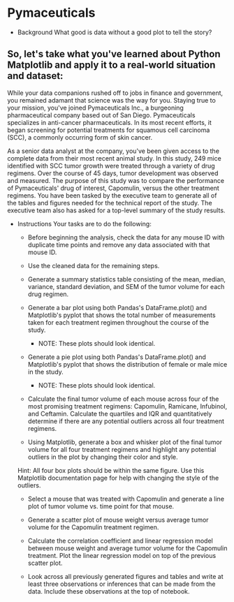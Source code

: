# Pymaceuticals
* Background
What good is data without a good plot to tell the story?

So, let's take what you've learned about Python Matplotlib and apply it to a real-world situation and dataset:
-------------------------------------------------

While your data companions rushed off to jobs in finance and government, you remained adamant that science was the way for you. Staying true to your mission, you've joined Pymaceuticals Inc., a burgeoning pharmaceutical company based out of San Diego. Pymaceuticals specializes in anti-cancer pharmaceuticals. In its most recent efforts, it began screening for potential treatments for squamous cell carcinoma (SCC), a commonly occurring form of skin cancer.

As a senior data analyst at the company, you've been given access to the complete data from their most recent animal study. In this study, 249 mice identified with SCC tumor growth were treated through a variety of drug regimens. Over the course of 45 days, tumor development was observed and measured. The purpose of this study was to compare the performance of Pymaceuticals' drug of interest, Capomulin, versus the other treatment regimens. You have been tasked by the executive team to generate all of the tables and figures needed for the technical report of the study. The executive team also has asked for a top-level summary of the study results.

* Instructions
    Your tasks are to do the following:

    * Before beginning the analysis, check the data for any mouse ID with duplicate time points and remove any data associated with that mouse ID.

    * Use the cleaned data for the remaining steps.

    * Generate a summary statistics table consisting of the mean, median, variance, standard deviation, and SEM of the tumor volume for each drug regimen.

    * Generate a bar plot using both Pandas's DataFrame.plot() and Matplotlib's pyplot that shows the total number of measurements taken for each treatment regimen throughout the course of the study.

        * NOTE: These plots should look identical.
    * Generate a pie plot using both Pandas's DataFrame.plot() and Matplotlib's pyplot that shows the distribution of female or male mice in the study.

        * NOTE: These plots should look identical.
    * Calculate the final tumor volume of each mouse across four of the most promising treatment regimens: Capomulin, Ramicane, Infubinol, and Ceftamin. Calculate the quartiles and IQR and quantitatively determine if there are any potential outliers across all four treatment regimens.

    * Using Matplotlib, generate a box and whisker plot of the final tumor volume for all four treatment regimens and highlight any potential outliers in the plot by changing their color and style.

    Hint: All four box plots should be within the same figure. Use this Matplotlib documentation page for help with changing the style of the outliers.

    * Select a mouse that was treated with Capomulin and generate a line plot of tumor volume vs. time point for that mouse.

    * Generate a scatter plot of mouse weight versus average tumor volume for the Capomulin treatment regimen.

    * Calculate the correlation coefficient and linear regression model between mouse weight and average tumor volume for the Capomulin treatment. Plot the linear regression model on top of the previous scatter plot.

    * Look across all previously generated figures and tables and write at least three observations or inferences that can be made from the data. Include these observations at the top of notebook.

